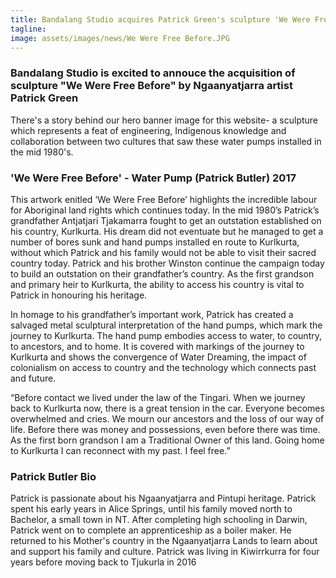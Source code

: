 ```yaml
---
title: Bandalang Studio acquires Patrick Green's sculpture 'We Were Free Before'
tagline:
image: assets/images/news/We Were Free Before.JPG
---
```


### Bandalang Studio is excited to annouce the acquisition of sculpture "We Were Free Before" by Ngaanyatjarra artist Patrick Green

There's a story behind our hero banner image for this website- a sculpture which represents a feat of engineering, Indigenous knowledge and collaboration between two cultures that saw these water pumps installed in the mid 1980's. 

### 'We Were Free Before' - Water Pump (Patrick Butler) 2017

This artwork enitled ‘We Were Free Before’ highlights the incredible labour for Aboriginal land rights which
continues today. In the mid 1980’s Patrick’s grandfather Antjatjari Tjakamarra fought to get an outstation
established on his country, Kurlkurta. His dream did not eventuate but he managed to get a number of bores sunk and
hand pumps installed en route to Kurlkurta, without which Patrick and his family would not be able to visit their
sacred country today. Patrick and his brother Winston continue the campaign today to build an outstation on their
grandfather’s country. As the first grandson and primary heir to Kurlkurta, the ability to access his country is vital to
Patrick in honouring his heritage. 

In homage to his grandfather’s important work, Patrick has created a salvaged
metal sculptural interpretation of the hand pumps, which mark the journey to Kurlkurta. The hand pump embodies
access to water, to country, to ancestors, and to home. It is covered with markings of the journey to Kurlkurta and
shows the convergence of Water Dreaming, the impact of colonialism on access to country and the technology which
connects past and future.

“Before contact we lived under the law of the Tingari. When we journey back to Kurlkurta now, there is a great
tension in the car. Everyone becomes overwhelmed and cries. We mourn our ancestors and the loss of our way of
life. Before there was money and possessions, even before there was time. As the first born grandson I am a
Traditional Owner of this land. Going home to Kurlkurta I can reconnect with my past. I feel free.”


### Patrick Butler Bio

Patrick is passionate about his Ngaanyatjarra and Pintupi heritage. Patrick spent his early years in Alice Springs, until his family moved north to Bachelor, a small town in NT. After completing high schooling in Darwin, Patrick went on to complete an apprenticeship as a boiler maker. He returned to his Mother's country in the Ngaanyatjarra Lands to learn about and support his family and culture. Patrick was living in Kiwirrkurra for four years before moving back to Tjukurla in 2016
